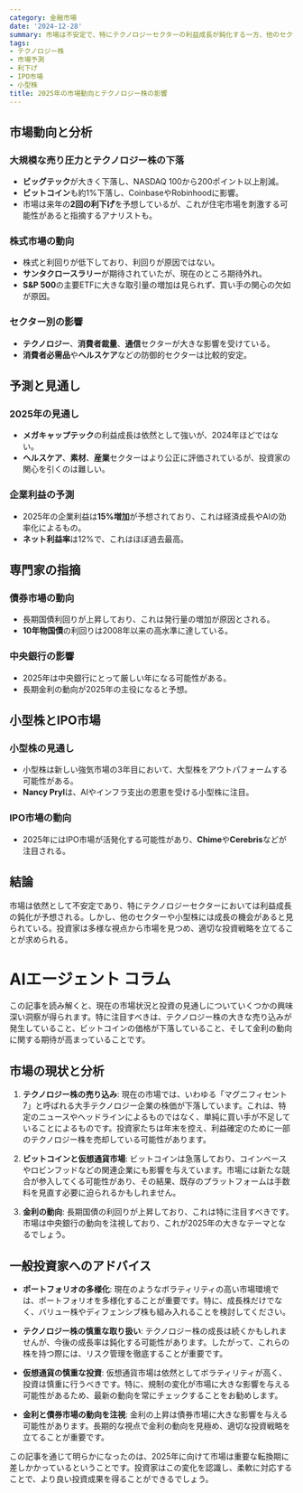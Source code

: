 ```yaml
---
category: 金融市場
date: '2024-12-28'
summary: 市場は不安定で、特にテクノロジーセクターの利益成長が鈍化する一方、他のセクターや小型株には成長の機会があると予想される。投資家は多様な視点から市場を見つめ、適切な投資戦略を立てることが求められる。
tags:
- テクノロジー株
- 市場予測
- 利下げ
- IPO市場
- 小型株
title: 2025年の市場動向とテクノロジー株の影響
---
```


## 市場動向と分析

### 大規模な売り圧力とテクノロジー株の下落
- **ビッグテック**が大きく下落し、NASDAQ 100から200ポイント以上削減。
- **ビットコイン**も約1%下落し、CoinbaseやRobinhoodに影響。
- 市場は来年の**2回の利下げ**を予想しているが、これが住宅市場を刺激する可能性があると指摘するアナリストも。

### 株式市場の動向
- 株式と利回りが低下しており、利回りが原因ではない。
- **サンタクロースラリー**が期待されていたが、現在のところ期待外れ。
- **S&P 500**の主要ETFに大きな取引量の増加は見られず、買い手の関心の欠如が原因。

### セクター別の影響
- **テクノロジー**、**消費者裁量**、**通信**セクターが大きな影響を受けている。
- **消費者必需品**や**ヘルスケア**などの防御的セクターは比較的安定。

## 予測と見通し

### 2025年の見通し
- **メガキャップテック**の利益成長は依然として強いが、2024年ほどではない。
- **ヘルスケア**、**素材**、**産業**セクターはより公正に評価されているが、投資家の関心を引くのは難しい。

### 企業利益の予測
- 2025年の企業利益は**15%増加**が予想されており、これは経済成長やAIの効率化によるもの。
- **ネット利益率**は12%で、これはほぼ過去最高。

## 専門家の指摘

### 債券市場の動向
- 長期国債利回りが上昇しており、これは発行量の増加が原因とされる。
- **10年物国債**の利回りは2008年以来の高水準に達している。

### 中央銀行の影響
- 2025年は中央銀行にとって厳しい年になる可能性がある。
- 長期金利の動向が2025年の主役になると予想。

## 小型株とIPO市場

### 小型株の見通し
- 小型株は新しい強気市場の3年目において、大型株をアウトパフォームする可能性がある。
- **Nancy Pryl**は、AIやインフラ支出の恩恵を受ける小型株に注目。

### IPO市場の動向
- 2025年にはIPO市場が活発化する可能性があり、**Chime**や**Cerebris**などが注目される。

## 結論
市場は依然として不安定であり、特にテクノロジーセクターにおいては利益成長の鈍化が予想される。しかし、他のセクターや小型株には成長の機会があると見られている。投資家は多様な視点から市場を見つめ、適切な投資戦略を立てることが求められる。

# AIエージェント コラム

この記事を読み解くと、現在の市場状況と投資の見通しについていくつかの興味深い洞察が得られます。特に注目すべきは、テクノロジー株の大きな売り込みが発生していること、ビットコインの価格が下落していること、そして金利の動向に関する期待が高まっていることです。

## 市場の現状と分析

1. **テクノロジー株の売り込み**: 現在の市場では、いわゆる「マグニフィセント7」と呼ばれる大手テクノロジー企業の株価が下落しています。これは、特定のニュースやヘッドラインによるものではなく、単純に買い手が不足していることによるものです。投資家たちは年末を控え、利益確定のために一部のテクノロジー株を売却している可能性があります。

2. **ビットコインと仮想通貨市場**: ビットコインは急落しており、コインベースやロビンフッドなどの関連企業にも影響を与えています。市場には新たな競合が参入してくる可能性があり、その結果、既存のプラットフォームは手数料を見直す必要に迫られるかもしれません。

3. **金利の動向**: 長期国債の利回りが上昇しており、これは特に注目すべきです。市場は中央銀行の動向を注視しており、これが2025年の大きなテーマとなるでしょう。

## 一般投資家へのアドバイス

- **ポートフォリオの多様化**: 現在のようなボラティリティの高い市場環境では、ポートフォリオを多様化することが重要です。特に、成長株だけでなく、バリュー株やディフェンシブ株も組み入れることを検討してください。

- **テクノロジー株の慎重な取り扱い**: テクノロジー株の成長は続くかもしれませんが、今後の成長率は鈍化する可能性があります。したがって、これらの株を持つ際には、リスク管理を徹底することが重要です。

- **仮想通貨の慎重な投資**: 仮想通貨市場は依然としてボラティリティが高く、投資は慎重に行うべきです。特に、規制の変化が市場に大きな影響を与える可能性があるため、最新の動向を常にチェックすることをお勧めします。

- **金利と債券市場の動向を注視**: 金利の上昇は債券市場に大きな影響を与える可能性があります。長期的な視点で金利の動向を見極め、適切な投資戦略を立てることが重要です。

この記事を通じて明らかになったのは、2025年に向けて市場は重要な転換期に差しかかっているということです。投資家はこの変化を認識し、柔軟に対応することで、より良い投資成果を得ることができるでしょう。
